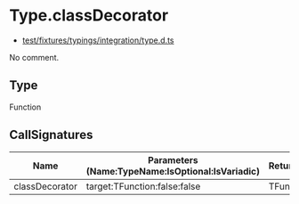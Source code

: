 # Type.classDecorator

* [test/fixtures/typings/integration/type.d.ts](/test/fixtures/typings/integration/type.d.ts#L87)

No comment.

## Type

Function

## CallSignatures

Name|Parameters (Name:TypeName:IsOptional:IsVariadic)|ReturnTypeName|Comment
---|---|---|---
classDecorator|target:TFunction:false:false |TFunction|
